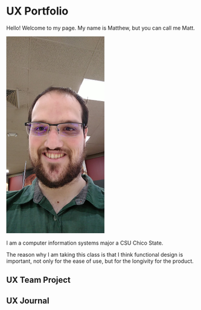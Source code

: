 # UX Portfolio
Hello! Welcome to my page.
My name is Matthew, but you can call me Matt.

<a href="assets/12326.jpeg"><img src="assets/12326.jpeg" width="260" height="520"/></a>

I am a computer information systems major a CSU Chico State. 

The reason why I am taking this class is that I think functional design is important, not only for the ease of use, but for the longivity for the product. 

## UX Team Project


## UX Journal

